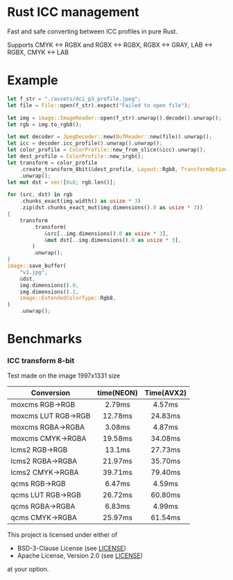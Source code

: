 # Rust ICC management

Fast and safe converting between ICC profiles in pure Rust.

Supports CMYK <-> RGBX and RGBX <-> RGBX, RGBX <-> GRAY, LAB <-> RGBX, CMYK <-> LAB

# Example

```rust
let f_str = "./assets/dci_p3_profile.jpeg";
let file = File::open(f_str).expect("Failed to open file");

let img = image::ImageReader::open(f_str).unwrap().decode().unwrap();
let rgb = img.to_rgb8();

let mut decoder = JpegDecoder::new(BufReader::new(file)).unwrap();
let icc = decoder.icc_profile().unwrap().unwrap();
let color_profile = ColorProfile::new_from_slice(&icc).unwrap();
let dest_profile = ColorProfile::new_srgb();
let transform = color_profile
    .create_transform_8bit(&dest_profile, Layout::Rgb8, TransformOptions::default())
    .unwrap();
let mut dst = vec![0u8; rgb.len()];

for (src, dst) in rgb
    .chunks_exact(img.width() as usize * 3)
    .zip(dst.chunks_exact_mut(img.dimensions().0 as usize * 3))
{
    transform
        .transform(
            &src[..img.dimensions().0 as usize * 3],
            &mut dst[..img.dimensions().0 as usize * 3],
        )
        .unwrap();
}
image::save_buffer(
    "v1.jpg",
    &dst,
    img.dimensions().0,
    img.dimensions().1,
    image::ExtendedColorType::Rgb8,
)
    .unwrap();
```

# Benchmarks

### ICC transform 8-bit 

Test made on the image 1997x1331 size

| Conversion          | time(NEON) | Time(AVX2) |
|---------------------|:----------:|:----------:|
| moxcms RGB->RGB     |   2.79ms   |   4.57ms   |
| moxcms LUT RGB->RGB |  12.78ms   |  24.83ms   |
| moxcms RGBA->RGBA   |   3.08ms   |   4.87ms   |
| moxcms CMYK->RGBA   |  19.58ms   |  34.08ms   |
| lcms2 RGB->RGB      |   13.1ms   |  27.73ms   |
| lcms2 RGBA->RGBA    |  21.97ms   |  35.70ms   |
| lcms2 CMYK->RGBA    |  39.71ms   |  79.40ms   |
| qcms RGB->RGB       |   6.47ms   |   4.59ms   |
| qcms LUT RGB->RGB   |  26.72ms   |  60.80ms   |
| qcms RGBA->RGBA     |   6.83ms   |   4.99ms   |
| qcms CMYK->RGBA     |  25.97ms   |  61.54ms   |

This project is licensed under either of

- BSD-3-Clause License (see [LICENSE](LICENSE.md))
- Apache License, Version 2.0 (see [LICENSE](LICENSE-APACHE.md))

at your option.
